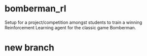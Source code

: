 # bomberman_rl
Setup for a project/competition amongst students to train a winning Reinforcement Learning agent for the classic game Bomberman.

# new branch
